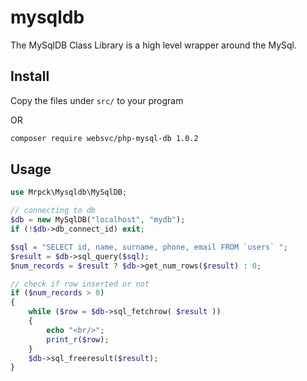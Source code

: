 # mysqldb
The MySqlDB Class Library is a high level wrapper around the MySql.

## Install
Copy the files under `src/` to your program

OR

```bash
composer require websvc/php-mysql-db 1.0.2
```


## Usage

```php
use Mrpck\Mysqldb\MySqlDB;

// connecting to db
$db = new MySqlDB("localhost", "mydb");
if (!$db->db_connect_id) exit;

$sql = "SELECT id, name, surname, phone, email FROM `users` ";
$result = $db->sql_query($sql);		
$num_records = $result ? $db->get_num_rows($result) : 0;

// check if row inserted or not
if ($num_records > 0) 
{
	while ($row = $db->sql_fetchrow( $result )) 
	{
		echo "<br/>";
		print_r($row);
	}
	$db->sql_freeresult($result);
}

```
